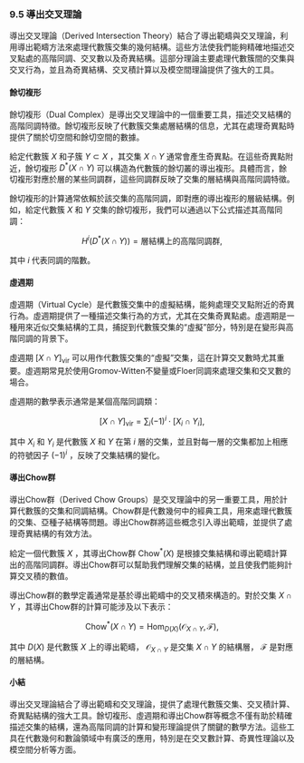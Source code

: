 ### 9.5 導出交叉理論

導出交叉理論（Derived Intersection Theory）結合了導出範疇與交叉理論，利用導出範疇方法來處理代數簇交集的幾何結構。這些方法使我們能夠精確地描述交叉點處的高階同調、交叉數以及奇異結構。這部分理論主要處理代數簇間的交集與交叉行為，並且為奇異結構、交叉積計算以及模空間理論提供了強大的工具。

#### 餘切複形

餘切複形（Dual Complex）是導出交叉理論中的一個重要工具，描述交叉結構的高階同調特徵。餘切複形反映了代數簇交集處層結構的信息，尤其在處理奇異點時提供了關於切空間和餘切空間的數據。

給定代數簇  $`X`$  和子簇  $`Y \subset X`$ ，其交集  $`X \cap Y`$  通常會產生奇異點。在這些奇異點附近，餘切複形  $`D^*(X \cap Y)`$  可以構造為代數簇的餘切叢的導出複形。具體而言，餘切複形對應於層的某些同調群，這些同調群反映了交集的層結構與高階同調特徵。

餘切複形的計算通常依賴於該交集的高階同調，即對應的導出複形的層級結構。例如，給定代數簇  $`X`$  和  $`Y`$  交集的餘切複形，我們可以通過以下公式描述其高階同調：

```math
H^i(D^*(X \cap Y)) = \text{層結構上的高階同調群},
```

其中  $`i`$  代表同調的階數。

#### 虛週期

虛週期（Virtual Cycle）是代數簇交集中的虛擬結構，能夠處理交叉點附近的奇異行為。虛週期提供了一種描述交集行為的方式，尤其在交集奇異點處。虛週期是一種用來近似交集結構的工具，捕捉到代數簇交集的“虛擬”部分，特別是在變形與高階同調的背景下。

虛週期  $`[X \cap Y]_{\text{vir}}`$  可以用作代數簇交集的“虛擬”交集，這在計算交叉數時尤其重要。虛週期常見於使用Gromov-Witten不變量或Floer同調來處理交集和交叉數的場合。

虛週期的數學表示通常是某個高階同調類：

```math
[X \cap Y]_{\text{vir}} = \sum_i (-1)^i \cdot [X_i \cap Y_i],
```

其中  $`X_i`$  和  $`Y_i`$  是代數簇  $`X`$  和  $`Y`$  在第  $`i`$  層的交集，並且對每一層的交集都加上相應的符號因子  $`(-1)^i`$ ，反映了交集結構的變化。

#### 導出Chow群

導出Chow群（Derived Chow Groups）是交叉理論中的另一重要工具，用於計算代數簇的交集和同調結構。Chow群是代數幾何中的經典工具，用來處理代數簇的交集、亞種子結構等問題。導出Chow群將這些概念引入導出範疇，並提供了處理奇異結構的有效方法。

給定一個代數簇  $`X`$ ，其導出Chow群  $`\text{Chow}^*(X)`$  是根據交集結構和導出範疇計算出的高階同調群。導出Chow群可以幫助我們理解交集的結構，並且使我們能夠計算交叉積的數值。

導出Chow群的數學定義通常是基於導出範疇中的交叉積來構造的。對於交集  $`X \cap Y`$ ，其導出Chow群的計算可能涉及以下表示：

```math
\text{Chow}^*(X \cap Y) = \text{Hom}_{D(X)}(\mathcal{O}_{X \cap Y}, \mathcal{F}),
```

其中  $`D(X)`$  是代數簇  $`X`$  上的導出範疇， $`\mathcal{O}_{X \cap Y}`$  是交集  $`X \cap Y`$  的結構層， $`\mathcal{F}`$  是對應的層結構。

#### 小結

導出交叉理論結合了導出範疇和交叉理論，提供了處理代數簇交集、交叉積計算、奇異點結構的強大工具。餘切複形、虛週期和導出Chow群等概念不僅有助於精確描述交集的結構，還為高階同調的計算和變形理論提供了關鍵的數學方法。這些工具在代數幾何和數論領域中有廣泛的應用，特別是在交叉數計算、奇異性理論以及模空間分析等方面。